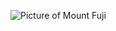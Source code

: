 ![Picture of Mount Fuji](https://content.api.news/v3/images/bin/19baaccb3d706775bb9c3bbe2f946bb3?width=1044)
